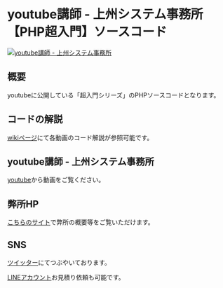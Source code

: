 # youtube講師 - 上州システム事務所【PHP超入門】ソースコード


[![youtube講師 - 上州システム事務所](https://user-images.githubusercontent.com/84372249/126953905-88b7cae2-b808-4770-9327-7b3fabe68a48.png)](https://www.youtube.com/channel/UC2Ph_wEU8d9Qu_nXjeOhpDA)


## 概要
youtubeに公開している「超入門シリーズ」のPHPソースコードとなります。


## コードの解説
[wikiページ](https://github.com/y-oota-joshu/php-beginner-code/wiki)にて各動画のコード解説が参照可能です。



## youtube講師 - 上州システム事務所
[youtube](https://www.youtube.com/channel/UC2Ph_wEU8d9Qu_nXjeOhpDA)から動画をご覧ください。


## 弊所HP
[こちらのサイト](https://joshu-sys.com/)で弊所の概要等をご覧いただけます。


## SNS
[ツイッター](https://twitter.com/joshu_sys)にてつぶやいております。

[LINEアカウント](https://lin.ee/oh5hISJ![github_logo](https://user-images.githubusercontent.com/84372249/126953726-17997119-5294-4fcd-bd48-16709a3b3b70.png)
)お見積り依頼も可能です。
